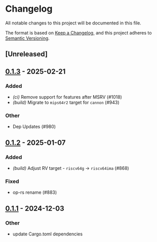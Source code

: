 # Changelog

All notable changes to this project will be documented in this file.

The format is based on [Keep a Changelog](https://keepachangelog.com/en/1.0.0/),
and this project adheres to [Semantic Versioning](https://semver.org/spec/v2.0.0.html).

## [Unreleased]

## [0.1.3](https://github.com/kroma-network/kona/compare/kona-std-fpvm-v0.1.2...kona-std-fpvm-v0.1.3) - 2025-02-21

### Added

- *(ci)* Remove support for features after MSRV (#1018)
- *(build)* Migrate to `mips64r2` target for `cannon` (#943)

### Other

- Dep Updates (#980)

## [0.1.2](https://github.com/op-rs/kona/compare/kona-std-fpvm-v0.1.1...kona-std-fpvm-v0.1.2) - 2025-01-07

### Added

- *(build)* Adjust RV target - `riscv64g` -> `riscv64ima` (#868)

### Fixed

- op-rs rename (#883)

## [0.1.1](https://github.com/op-rs/kona/compare/kona-std-fpvm-v0.1.0...kona-std-fpvm-v0.1.1) - 2024-12-03

### Other

- update Cargo.toml dependencies
